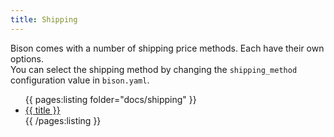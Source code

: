 ```yaml
---
title: Shipping
---
```


Bison comes with a number of shipping price methods. Each have their own options.  
You can select the shipping method by changing the `shipping_method` configuration value in `bison.yaml`.

<ul>
{{ pages:listing folder="docs/shipping" }}
	<li><a href="{{ url }}">{{ title }}</a></li>
{{ /pages:listing }}
</ul>